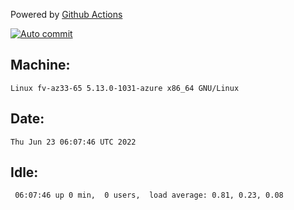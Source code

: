 Powered by [Github Actions](https://github.com/features/actions)

[![Auto commit](https://github.com/gyfary/workstation/workflows/Auto%20commit/badge.svg)](https://github.com/gyfary/workstation/actions?query=workflow%3A%22Auto+commit%22)

## Machine:
```
Linux fv-az33-65 5.13.0-1031-azure x86_64 GNU/Linux
```
## Date:
```
Thu Jun 23 06:07:46 UTC 2022
```
## Idle:
```
 06:07:46 up 0 min,  0 users,  load average: 0.81, 0.23, 0.08
```
